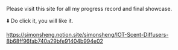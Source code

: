 Please visit this site for all my progress record and final showcase.


⬇️ Do click it, you will like it.

https://simonsheng.notion.site/simonsheng/IOT-Scent-Diffusers-8b68ff96fab740a29bfe91404b994e02
